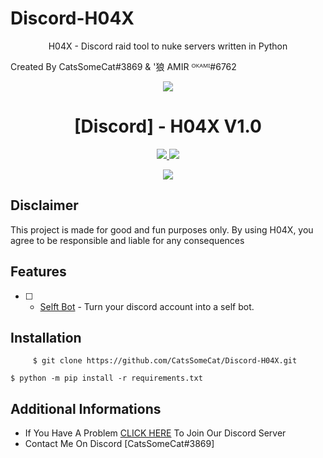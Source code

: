 # Discord-H04X
<p align="center">
H04X - Discord raid tool to nuke servers written in Python

Created By CatsSomeCat#3869 & '狼 AMIR ᴼᴷᴬᴹᴵ#6762
</p>
<p align="center">
  <img src="https://user-images.githubusercontent.com/78264512/194781801-8e19ae57-7807-43ed-ade8-dc71a126c583.png">
</p>
<h1 align="center">[Discord] - H04X V1.0</h1>
<p align="center">
  <a href="https://www.python.org">
    <img src="https://img.shields.io/badge/Python-3.10-informational.svg">
  </a>
  <a href="https://github.com/CatsSomeCat/Discord-H04X">
    <img src="https://img.shields.io/github/repo-size/CatsSomeCat/Discord-H04X?label=Repository%20Size">
  </a>
    <p align="center"> <a href="https://github.com/CatsSomeCat/Discord-H04X">
    <img src="https://img.shields.io/github/stars/CatSomeCat/Discord-H04X?logo=Stars&style=for-the-badge">
  </a>

## Disclaimer
This project is made for good and fun purposes only.
By using H04X, you agree to be responsible and liable for any consequences

## Features
- [ ] - [Selft Bot](https://github.com/AstraaDev/Discord-All-Tools-In-One) - Turn your discord account into a self bot.
 
## Installation
`     
$ git clone https://github.com/CatsSomeCat/Discord-H04X.git
`

`
$ python -m pip install -r requirements.txt
`
## Additional Informations
- If You Have A Problem [CLICK HERE](https://discord.gg/GDAqqt9B) To Join Our Discord Server
- Contact Me On Discord [CatsSomeCat#3869]
